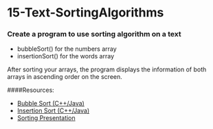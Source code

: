 # 15-Text-SortingAlgorithms

### Create a program to use sorting algorithm on a text  
* bubbleSort() for the numbers array
* insertionSort() for the words array

After sorting your arrays, the program displays the information of both arrays in ascending order on the screen.

####Resources:
  * [Bubble Sort (C++/Java)](http://cathyatseneca.github.io/DSAnim/web/bubble.html)
  * [Insertion Sort (C++/Java)](http://cathyatseneca.github.io/DSAnim/web/insertion.html)
  * [Sorting Presentation](https://prezi.com/_c5eer8nslnm/sorting/)

                                           

